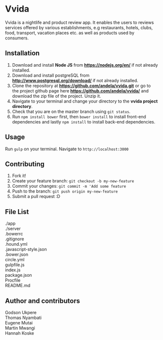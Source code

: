 # Vvida
Vvida is a nightlife and product review app. It enables the users to reviews services offered by various establishments, e.g restaurants, hotels, clubs, food, transport, vacation places etc. as well as products used by consumers.  

## Installation

1. Download and install **Node JS** from **https://nodejs.org/en/** if not already installed.
1. Download and install postgreSQL from **http://www.postgresql.org/download/** if not already installed.  
1. Clone the repository at **https://github.com/andela/vvida.git** or go to the project github page here **https://github.com/andela/vvida/** and download the zip file of the project. Unzip it.  
1. Navigate to your terminal and change your directory to the **vvida project directory**.
1. Check that you are on the master branch using `git status`.
1. Run `npm install bower` first, then `bower install` to install front-end dependencies and lastly `npm install` to install back-end dependencies.

## Usage
Run `gulp` on your terminal.
Navigate to `http://localhost:3000`  

## Contributing
1. Fork it!
1. Create your feature branch: `git checkout -b my-new-feature`
1. Commit your changes: `git commit -m 'Add some feature`
1. Push to the branch: `git push origin my-new-feature`
1. Submit a pull request :D

## File List
./app  
./server  
.bowerrc  
.gitignore  
.hound.yml  
.javascript-style.json  
.bower.json  
circle.yml  
gulpfile.js  
index.js  
package.json  
Procfile  
README.md  

## Author and contributors

Godson Ukpere     
Thomas Nyambati   
Eugene Mutai     
Martin Mwangi    
Hannah Koske    



